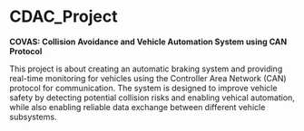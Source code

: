# CDAC_Project

**COVAS: Collision Avoidance and Vehicle Automation System using CAN Protocol**

This project is about creating an automatic braking system and providing real-time monitoring for vehicles using the Controller Area Network (CAN) protocol for communication. The system is designed to improve vehicle safety by detecting potential collision risks and enabling vehical automation, while also enabling reliable data exchange between different vehicle subsystems.
